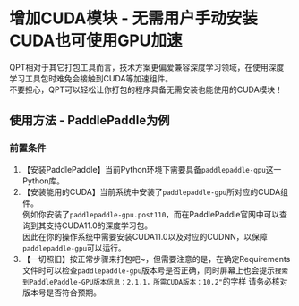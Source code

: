 # 增加CUDA模块 - 无需用户手动安装CUDA也可使用GPU加速

QPT相对于其它打包工具而言，技术方案更偏爱兼容深度学习领域，在使用深度学习工具包时难免会接触到CUDA等加速组件。  
不要担心，QPT可以轻松让你打包的程序具备无需安装也能使用的CUDA模块！

## 使用方法 - PaddlePaddle为例
### 前置条件
1. 【安装PaddlePaddle】当前Python环境下需要具备`paddlepaddle-gpu`这一Python库。
2. 【安装能用的CUDA】当前系统中安装了`paddlepaddle-gpu`所对应的CUDA组件。  
   例如你安装了`paddlepaddle-gpu.post110`，而在PaddlePaddle官网中可以查询到其支持CUDA11.0的深度学习包。   
   因此在你的操作系统中需要安装CUDA11.0以及对应的CUDNN，以保障`paddlepaddle-gpu`可以运行。
3. 【一切照旧】按正常步骤来打包吧~，但需要注意的是，在确定Requirements文件时可以检查`paddlepaddle-gpu`版本号是否正确，同时屏幕上也会提示`搜索到PaddlePaddle-GPU版本信息：2.1.1，所需CUDA版本：10.2"`的字样
请务必核对版本号是否符合预期。